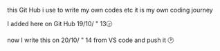this Git Hub i use to write my own codes etc 
it is my own coding journey

I added here on Git Hub 19/10/ " 13🕞

now I write this on 20/10/ " 14 from VS code and push it
🕑

